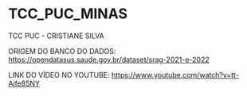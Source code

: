 # TCC_PUC_MINAS
TCC PUC - CRISTIANE SILVA

ORIGEM DO BANCO DO DADOS:
https://opendatasus.saude.gov.br/dataset/srag-2021-e-2022

LINK DO VÍDEO NO YOUTUBE:
https://www.youtube.com/watch?v=tt-Ajfe85NY
